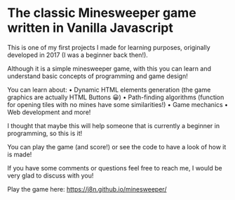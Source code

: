 # The classic Minesweeper game written in Vanilla Javascript

This is one of my first projects I made for learning purposes, originally developed in 2017 (I was a beginner back then!).

Although it is a simple minesweeper game, with this you can learn and understand basic concepts of programming and game design!

You can learn about:
• Dynamic HTML elements generation (the game graphics are actually HTML Buttons 😀)
• Path-finding algorithms (function for opening tiles with no mines have some similarities!)
• Game mechanics
• Web development
and more!

I thought that maybe this will help someone that is currently a beginner in programming, so this is it!

You can play the game (and score!) or see the code to have a look of how it is made!

If you have some comments or questions feel free to reach me, I would be very glad to discuss with you!

Play the game here: https://j8n.github.io/minesweeper/
